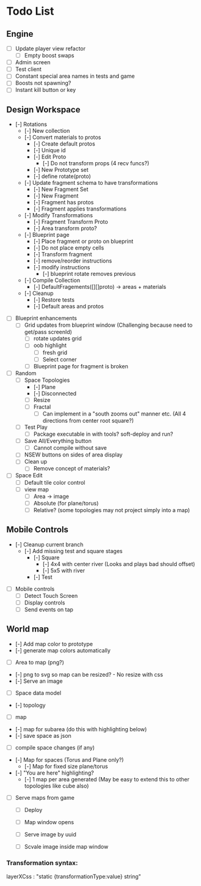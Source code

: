 # Todo List

## Engine
- [ ] Update player view refactor
  - [ ] Empty boost swaps 
- [ ] Admin screen
- [ ] Test client
- [ ] Constant special area names in tests and game 
- [ ] Boosts not spawning?
- [ ] Instant kill button or key

## Design Workspace
- [-] Rotations
  - [-] New collection
  - [-] Convert materials to protos
    - [-] Create default protos
    - [-] Unique id 
    - [-] Edit Proto
      - [-] Do not transform props (4 recv funcs?)
    - [-] New Prototype set
    - [-] define rotate(proto)
  - [-] Update fragment schema to have transformations 
    - [-] New Fragment Set
    - [-] New Fragment
    - [-] Fragment has protos
    - [-] Fragment applies transformations
  - [-] Modify Transformations
    - [-] Fragment Transform Proto
    - [-] Area transform proto? 
  - [-] Blueprint page 
    - [-] Place fragment or proto on blueprint
    - [-] Do not place empty cells
    - [-] Transform fragment 
    - [-] remove/reorder instructions
    - [-] modify instructions 
      - [-] blueprint rotate removes previous 
  - [-] Compile Collection 
    - [-] DefaultFragements([][]proto) -> areas + materials
  - [-] Cleanup 
    - [-] Restore tests
    - [-] Default areas and protos
- [ ] Blueprint enhancements
  - [ ] Grid updates from blueprint window (Challenging because need to get/pass screenId)
    - [ ] rotate updates grid
    - [ ] oob highlight
      - [ ] fresh grid
      - [ ] Select corner 
    - [ ] Blueprint page for fragment is broken 
- [ ] Random
  - [ ] Space Topologies
    - [-] Plane
    - [-] Disconnected
    - [ ] Resize
    - [ ] Fractal 
      - [ ] Can implement in a "south zooms out" manner etc. (All 4 directions from center root square?)
  - [ ] Test Play 
    - [ ] Package executable in with tools? soft-deploy and run?
  - [ ] Save All/Everything button 
    - [ ] Cannot compile without save
  - [ ] NSEW buttons on sides of area display 
  - [ ] Clean up 
    - [ ] Remove concept of materials? 
- [ ] Space Edit
  - [ ] Default tile color control
  - [ ] view map
    - [ ] Area -> image 
    - [ ] Absolute (for plane/torus)
    - [ ] Relative? (some topologies may not project simply into a map)

## Mobile Controls
  - [-] Cleanup current branch
    - [-] Add missing test and square stages
      - [-] Square 
        - [-] 4x4 with center river (Looks and plays bad should offset) 
        - [-] 5x5 with river
      - [-] Test
  - [ ] Mobile controls
    - [ ] Detect Touch Screen
    - [ ] Display controls
    - [ ] Send events on tap 

## World map
- [-] Add map color to prototype
 - [-] generate map colors automatically
- [ ] Area to map (png?)
 - [-] png to svg so map can be resized? - No resize with css
- [-] Serve an image
- [ ] Space data model 
 - [-] topology
 - [ ] map
 - [-] map for subarea (do this with highlighting below)
 - [-] save space as json 
  - [ ] compile space changes (if any) 
- [-] Map for spaces (Torus and Plane only?)
  - [-] Map for fixed size plane/torus
- [-] "You are here" highlighting? 
  - [-] 1 map per area generated (May be easy to extend this to other topologies like cube also)
- [ ] Serve maps from game
  - [ ] Deploy 
  - [ ] Map window opens 
  - [ ] Serve image by uuid
  - [ ] Scvale image inside map window 

  


### Transformation syntax:
layerXCss : "static {transformationType:value} string"


 

